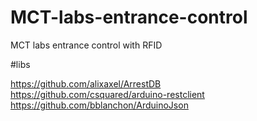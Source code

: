 MCT-labs-entrance-control
=========================

MCT labs entrance control with RFID


#libs

https://github.com/alixaxel/ArrestDB  
https://github.com/csquared/arduino-restclient  
https://github.com/bblanchon/ArduinoJson  
